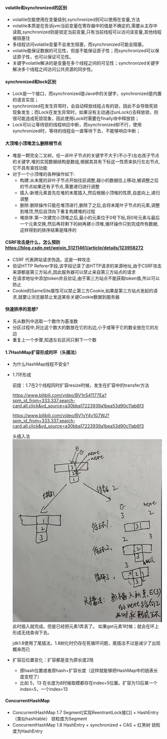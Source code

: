 #### volatile和synchronized的区别
* volatile仅能使用在变量级别,synchronized则可以使用在变量,方法
* volatile本质是在告诉jvm当前变量在寄存器中的值是不确定的,需要从主存中读取,synchronized则是锁定当前变量,只有当前线程可以访问该变量,其他线程被阻塞住
* 多线程访问volatile变量不会发生阻塞，而synchronized可能会阻塞。
* volatile能保证数据的可见性，但是不能保证原子性；而synchronized可以保证原子性，也可以保证可见性。
* 关键字volatile解决的是变量在多个线程之间的可见性；synchronized关键字解决多个线程之间访问公共资源的同步性。

#### synchronized和lock区别
* Lock是一个接口，而synchronized是Java中的关键字，synchronized是内置的语言实现；
* synchronized在发生异常时，会自动释放线程占有的锁，因此不会导致死锁现象发生；而Lock在发生异常时，如果没有主动通过unLock()去释放锁，则很可能造成死锁现象，因此使用Lock时需要在finally块中释放锁；
* Lock可以让等待锁的线程响应中断，而synchronized却不行，使用synchronized时，等待的线程会一直等待下去，不能够响应中断；

#### 大顶堆小顶堆怎么删除根节点
* 堆是一颗完全二叉树，任一非叶子节点的关键字不大于(不小于)左右孩子节点的关键字,堆的实现数据结构是数组,根据其具有下标这一性质来执行左右节点,它不具有查找功能
* 对于一个小顶堆的各种操作如下:
    * 构建:从末尾的非叶子节点开始往前调整,越小的数据往上移动,被调整之后的节点如果还有子节点,需要递归进行调整
    * 插入:新增元素首先在堆的末尾插入,然后根据小顶堆的性质,自底向上,递归调整
    * 删除:删除操作只能在堆顶进行,删除了之后,会将末尾叶子节点的元素,调整到堆顶,然后自顶向下重复构建堆的过程
    * 堆排序:第一次建完小顶堆之后,最小的元素位于0号下标,将0号元素与最后一个元素交换,然后再将剩下的树再建小顶堆,循环操作只到完成所有数据,这样得到的排序结果是降序的

#### CSRF攻击是什么，怎么预防 https://blog.csdn.net/weixin_51211461/article/details/123958272
* CSRF 代表跨站请求伪造。这是一种攻击
* 验证HTTP Referer字段,该字段记录了该HTTP请求的来源地址,由于CSRF攻击来源都是第三方站点,因此服务器可以禁止来自第三方站点的请求
* 在请求地址中添加token并且验证,由于第三方站点不能获取token值,所以可以防止
* Cookie的SameSite属性可以禁止第三方Cookie,如果是第三方站点发起的请求,就要让浏览器禁止发送某些关键Cookie数据到服务器

#### 快速排序的思想?
* 先从数列中选取一个数作为基准数
* 分区过程中,将比这个数大的数放在它的右边,小于或等于它的数全放在它的左边
* 重复上一个步骤,知道左右区间只剩下一个数

#### 1.7HashMap扩容形成的环（头插法）
* 为什么HashMap线程不安全?
  
* 1.7环形成

   前提：1.7在2个线程同时扩容resize时候，发生在扩容中的transfer方法
	
	https://www.bilibili.com/video/BV1n541177Ea?spm_id_from=333.337.search-card.all.click&vd_source=a30bba17223939a1bea53d90c11ab6f3
	
	https://www.bilibili.com/video/BV1yY4y1G7WJ?spm_id_from=333.337.search-card.all.click&vd_source=a30bba17223939a1bea53d90c11ab6f3
	    
	头插入法
	![](./hashmap扩容形成环过程.png "hashmap扩容形成环过程")
	此时插入就完成。但是已经把元素1弄丢了。
	如果get元素1时候；就会在环上形成无线查询下去。
	
	jdk1.8使用了尾插法，1.8树化时仍存在死循环问题，尾插法不过是减少了出现概率而已
* 扩容后位置变化：扩容都是变为原长度2陪
	* 原hash位置或者原hash+扩容长度（这样就能够把HashMap中的链表长度变短了）
	* 比如 5，13 在长度为8时候取模都存在index=5位置。扩容为13后某一个index=5，一个index=13
	
#### ConcurrentHashMap
* ConcurrentHashMap 1.7  Segment[实现ReentrantLock接口] + HashEntry（类似hashtable） 锁粒度为Segment
* ConcurrentHashMap 1.8 HashEntry + synchronized + CAS + 红黑树  锁粒度为HashEntry
				